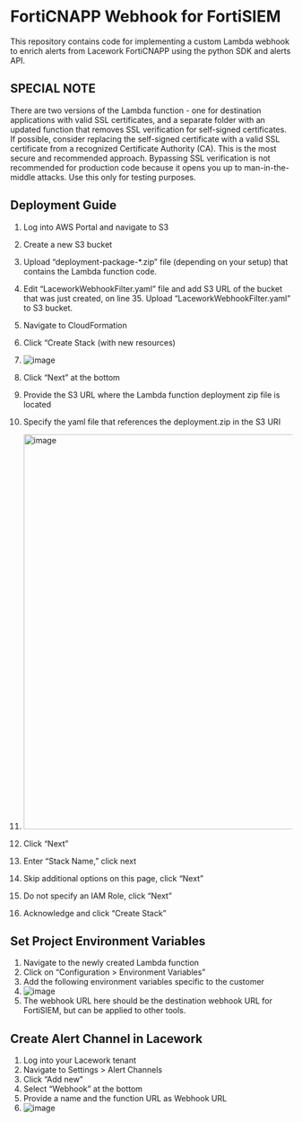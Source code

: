 # FortiCNAPP Webhook for FortiSIEM
This repository contains code for implementing a custom Lambda webhook to enrich alerts from Lacework FortiCNAPP using the python SDK and alerts API. 

## SPECIAL NOTE
There are two versions of the Lambda function - one for destination applications with valid SSL certificates, and a separate folder with an updated function that removes SSL verification for self-signed certificates. If possible, consider replacing the self-signed certificate with a valid SSL certificate from a recognized Certificate Authority (CA). This is the most secure and recommended approach. Bypassing SSL verification is not recommended for production code because it opens you up to man-in-the-middle attacks. Use this only for testing purposes.

## Deployment Guide
1. Log into AWS Portal and navigate to S3
2. Create a new S3 bucket
3. Upload “deployment-package-*.zip” file (depending on your setup) that contains the Lambda function code. 
4. Edit “LaceworkWebhookFilter.yaml” file and add S3 URL of the bucket that was just created, on line 35. Upload “LaceworkWebhookFilter.yaml” to S3 bucket.
5. Navigate to CloudFormation
6. Click “Create Stack (with new resources)
7. ![image](https://github.com/user-attachments/assets/9f093925-3384-4046-88bb-908d7d883585)

8. Click “Next” at the bottom
9. Provide the S3 URL where the Lambda function deployment zip file is located
10. Specify the yaml file that references the deployment.zip in the S3 URI
11. <img width="704" alt="image" src="https://github.com/user-attachments/assets/bb6a2029-4375-43ee-84c6-ec35bc775b9a">



12. Click “Next”
13. Enter “Stack Name,” click next
14. Skip additional options on this page, click “Next”
15. Do not specify an IAM Role, click “Next”
16. Acknowledge and click “Create Stack”

## Set Project Environment Variables
1. Navigate to the newly created Lambda function
2. Click on “Configuration > Environment Variables”
3. Add the following environment variables specific to the customer
4. ![image](https://github.com/user-attachments/assets/a5b5f294-3626-4c4f-96e7-0fe3101f39bf)
5. The webhook URL here should be the destination webhook URL for FortiSIEM, but can be applied to other tools. 

## Create Alert Channel in Lacework
1. Log into your Lacework tenant
2. Navigate to Settings > Alert Channels
3. Click “Add new”
4. Select “Webhook” at the bottom
5. Provide a name and the function URL as Webhook URL
6. ![image](https://github.com/user-attachments/assets/881b26ed-044a-4b87-9303-2df2e9799eec)



